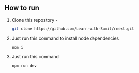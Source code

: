 ## How to run


1. Clone this repository -
   ```sh
   git clone https://github.com/Learn-with-Sumit/rnext.git
   ```

2. Just run this command to install node dependencies
   ```sh
   npm i
   ```
3. Just run this command
   ```sh
   npm run dev
   ```

<br>

<br/>
